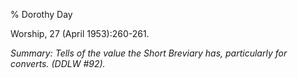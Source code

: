 % Dorothy Day

Worship, 27 (April 1953):260-261.

*Summary: Tells of the value the Short Breviary has, particularly for
converts. (DDLW \#92).*



